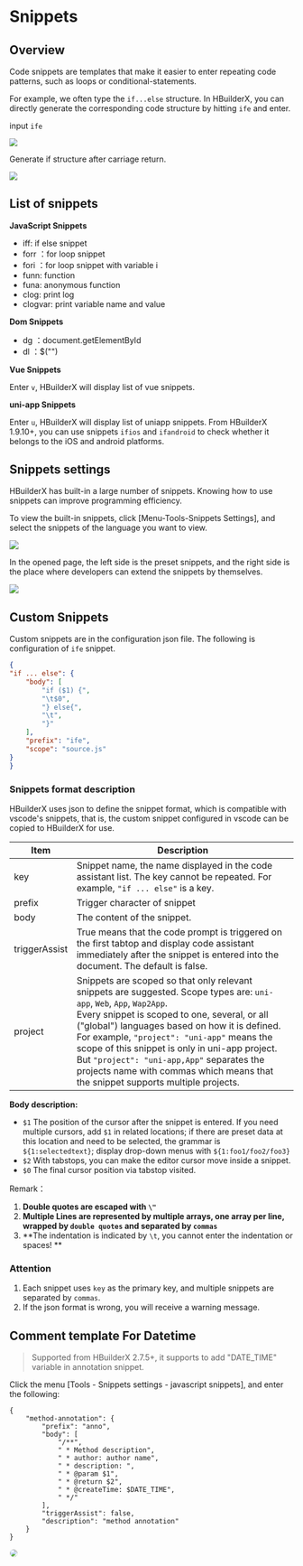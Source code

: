# Snippets

## Overview

Code snippets are templates that make it easier to enter repeating code patterns, such as loops or conditional-statements.

For example, we often type the `if...else` structure. In HBuilderX, you can directly generate the corresponding code structure by hitting `ife` and enter.

input `ife`

<img src="/static/snapshots/tutorial/snippets_3.png" style="zoom: 90%;" />

Generate if structure after carriage return.

<img src="/static/snapshots/tutorial/snippets_4.png" style="zoom: 90%;" />

## List of snippets

**JavaScript Snippets**

- iff: if else snippet
- forr ：for loop snippet
- fori ：for loop snippet with variable i
- funn: function
- funa: anonymous function
- clog: print log
- clogvar: print variable name and value

**Dom Snippets**

- dg ：document.getElementById
- dl ：$("")

**Vue Snippets**

Enter `v`, HBuilderX will display list of vue snippets.

**uni-app Snippets**

Enter `u`, HBuilderX will display list of uniapp snippets. From HBuilderX 1.9.10+, you can use snippets `ifios` and `ifandroid` to check whether it belongs to the iOS and android platforms.

## Snippets settings

HBuilderX has built-in a large number of snippets. Knowing how to use snippets can improve programming efficiency.

To view the built-in snippets, click [Menu-Tools-Snippets Settings], and select the snippets of the language you want to view.

<img src="/static/snapshots/tutorial/menu_tool/menu_snippets_en.png" class="hd-img" />

In the opened page, the left side is the preset snippets, and the right side is the place where developers can extend the snippets by themselves.

<img src="/static/snapshots/tutorial/menu_tool/snippets_custom_en.png" class="hd-img" />


## Custom Snippets

Custom snippets are in the configuration json file. The following is configuration of `ife` snippet.

```json
{
"if ... else": {
	"body": [
		"if ($1) {",
		"\t$0",
		"} else{",
		"\t",
		"}"
	],
	"prefix": "ife",
	"scope": "source.js"
}
}
```  
    
### Snippets format description

HBuilderX uses json to define the snippet format, which is compatible with vscode's snippets, that is, the custom snippet configured in vscode can be copied to HBuilderX for use.


| Item	|Description																																													|
|--									|--																																																		|
|key								|Snippet name, the name displayed in the code assistant list. The key cannot be repeated. For example, `"if ... else"` is a key.|
|prefix							|Trigger character of snippet																								|
|body								|The content of the snippet.																																					|
|triggerAssist			|True means that the code prompt is triggered on the first tabtop and display code assistant immediately after the snippet is entered into the document. The default is false.	|
|project		| Snippets are scoped so that only relevant snippets are suggested. Scope types are: `uni-app`, `Web`, `App`, `Wap2App`.<br/> Every snippet is scoped to one, several, or all ("global") languages based on how it is defined. For example, `"project": "uni-app"` means the scope of this snippet is only in uni-app project. But `"project": "uni-app,App"` separates the projects name with commas which means that the snippet supports multiple projects.|

**Body description:**

- `$1` The position of the cursor after the snippet is entered. If you need multiple cursors, add `$1` in related locations; if there are preset data at this location and need to be selected, the grammar is `${1:selectedtext}`; display drop-down menus with `${1:foo1/foo2/foo3}`
- `$2` With tabstops, you can make the editor cursor move inside a snippet.
- `$0` The final cursor position via tabstop visited.

Remark：
1. **Double quotes are escaped with `\"`**
2. **Multiple Lines are represented by multiple arrays, one array per line, wrapped by `double quotes` and separated by `commas`**
3. **The indentation is indicated by `\t`, you cannot enter the indentation or spaces! **


### Attention
  
1. Each snippet uses `key` as the primary key, and multiple snippets are separated by `commas`.
2. If the json format is wrong, you will receive a warning message.

## Comment template For Datetime

> Supported from HBuilderX 2.7.5+, it supports to add "DATE_TIME" variable in annotation snippet.

Click the menu [Tools - Snippets settings - javascript snippets], and enter the following:

```
{  
    "method-annotation": {  
        "prefix": "anno",  
        "body": [  
            "/**",  
            " * Method description",  
            " * author: author name",  
            " * description: ",  
            " * @param $1",  
            " * @return $2",  
            " * @createTime: $DATE_TIME",  
            " */"  
        ],  
        "triggerAssist": false,  
        "description": "method annotation"  
    }  
} 
```

<img src="/static/snapshots/tutorial/Snippets_time.gif" style="zoom: 80%; border: 1px solid #eee;border-radius: 10px;" />
